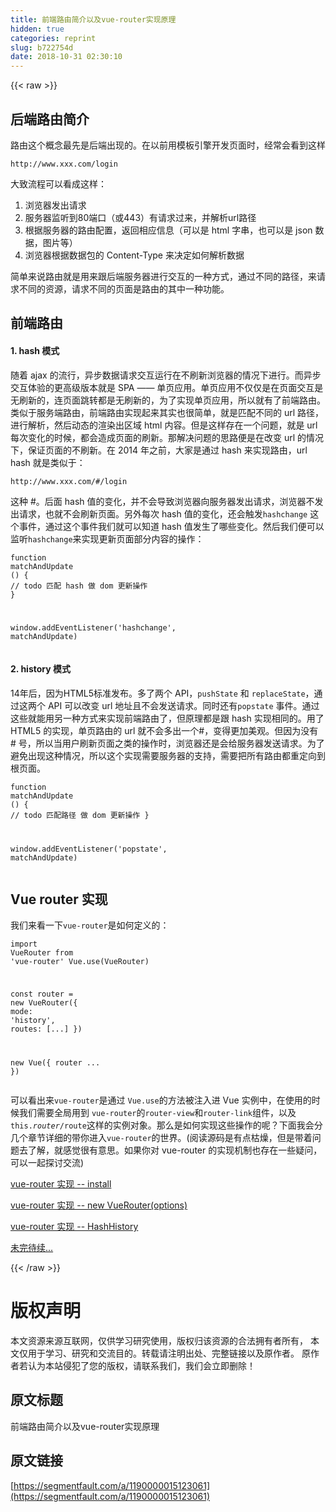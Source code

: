 ```yaml
---
title: 前端路由简介以及vue-router实现原理
hidden: true
categories: reprint
slug: b722754d
date: 2018-10-31 02:30:10
---
```


{{< raw >}}
<h2 id="articleHeader0">&#x540E;&#x7AEF;&#x8DEF;&#x7531;&#x7B80;&#x4ECB;</h2><p>&#x8DEF;&#x7531;&#x8FD9;&#x4E2A;&#x6982;&#x5FF5;&#x6700;&#x5148;&#x662F;&#x540E;&#x7AEF;&#x51FA;&#x73B0;&#x7684;&#x3002;&#x5728;&#x4EE5;&#x524D;&#x7528;&#x6A21;&#x677F;&#x5F15;&#x64CE;&#x5F00;&#x53D1;&#x9875;&#x9762;&#x65F6;&#xFF0C;&#x7ECF;&#x5E38;&#x4F1A;&#x770B;&#x5230;&#x8FD9;&#x6837;</p><div class="widget-codetool" style="display:none"><div class="widget-codetool--inner"><span class="selectCode code-tool" data-toggle="tooltip" data-placement="top" title="" data-original-title="&#x5168;&#x9009;"></span> <span type="button" class="copyCode code-tool" data-toggle="tooltip" data-placement="top" data-clipboard-text="http://www.xxx.com/login" title="" data-original-title="&#x590D;&#x5236;"></span> <span type="button" class="saveToNote code-tool" data-toggle="tooltip" data-placement="top" title="" data-original-title="&#x653E;&#x8FDB;&#x7B14;&#x8BB0;"></span></div></div><pre class="hljs dts"><code class="sh" style="word-break:break-word;white-space:initial"><span class="hljs-symbol">http:</span><span class="hljs-comment">//www.xxx.com/login</span></code></pre><p>&#x5927;&#x81F4;&#x6D41;&#x7A0B;&#x53EF;&#x4EE5;&#x770B;&#x6210;&#x8FD9;&#x6837;&#xFF1A;</p><ol><li>&#x6D4F;&#x89C8;&#x5668;&#x53D1;&#x51FA;&#x8BF7;&#x6C42;</li><li>&#x670D;&#x52A1;&#x5668;&#x76D1;&#x542C;&#x5230;80&#x7AEF;&#x53E3;&#xFF08;&#x6216;443&#xFF09;&#x6709;&#x8BF7;&#x6C42;&#x8FC7;&#x6765;&#xFF0C;&#x5E76;&#x89E3;&#x6790;url&#x8DEF;&#x5F84;</li><li>&#x6839;&#x636E;&#x670D;&#x52A1;&#x5668;&#x7684;&#x8DEF;&#x7531;&#x914D;&#x7F6E;&#xFF0C;&#x8FD4;&#x56DE;&#x76F8;&#x5E94;&#x4FE1;&#x606F;&#xFF08;&#x53EF;&#x4EE5;&#x662F; html &#x5B57;&#x4E32;&#xFF0C;&#x4E5F;&#x53EF;&#x4EE5;&#x662F; json &#x6570;&#x636E;&#xFF0C;&#x56FE;&#x7247;&#x7B49;&#xFF09;</li><li>&#x6D4F;&#x89C8;&#x5668;&#x6839;&#x636E;&#x6570;&#x636E;&#x5305;&#x7684; Content-Type &#x6765;&#x51B3;&#x5B9A;&#x5982;&#x4F55;&#x89E3;&#x6790;&#x6570;&#x636E;</li></ol><p>&#x7B80;&#x5355;&#x6765;&#x8BF4;&#x8DEF;&#x7531;&#x5C31;&#x662F;&#x7528;&#x6765;&#x8DDF;&#x540E;&#x7AEF;&#x670D;&#x52A1;&#x5668;&#x8FDB;&#x884C;&#x4EA4;&#x4E92;&#x7684;&#x4E00;&#x79CD;&#x65B9;&#x5F0F;&#xFF0C;&#x901A;&#x8FC7;&#x4E0D;&#x540C;&#x7684;&#x8DEF;&#x5F84;&#xFF0C;&#x6765;&#x8BF7;&#x6C42;&#x4E0D;&#x540C;&#x7684;&#x8D44;&#x6E90;&#xFF0C;&#x8BF7;&#x6C42;&#x4E0D;&#x540C;&#x7684;&#x9875;&#x9762;&#x662F;&#x8DEF;&#x7531;&#x7684;&#x5176;&#x4E2D;&#x4E00;&#x79CD;&#x529F;&#x80FD;&#x3002;</p><h2 id="articleHeader1">&#x524D;&#x7AEF;&#x8DEF;&#x7531;</h2><h4>1. hash &#x6A21;&#x5F0F;</h4><p>&#x968F;&#x7740; ajax &#x7684;&#x6D41;&#x884C;&#xFF0C;&#x5F02;&#x6B65;&#x6570;&#x636E;&#x8BF7;&#x6C42;&#x4EA4;&#x4E92;&#x8FD0;&#x884C;&#x5728;&#x4E0D;&#x5237;&#x65B0;&#x6D4F;&#x89C8;&#x5668;&#x7684;&#x60C5;&#x51B5;&#x4E0B;&#x8FDB;&#x884C;&#x3002;&#x800C;&#x5F02;&#x6B65;&#x4EA4;&#x4E92;&#x4F53;&#x9A8C;&#x7684;&#x66F4;&#x9AD8;&#x7EA7;&#x7248;&#x672C;&#x5C31;&#x662F; SPA &#x2014;&#x2014; &#x5355;&#x9875;&#x5E94;&#x7528;&#x3002;&#x5355;&#x9875;&#x5E94;&#x7528;&#x4E0D;&#x4EC5;&#x4EC5;&#x662F;&#x5728;&#x9875;&#x9762;&#x4EA4;&#x4E92;&#x662F;&#x65E0;&#x5237;&#x65B0;&#x7684;&#xFF0C;&#x8FDE;&#x9875;&#x9762;&#x8DF3;&#x8F6C;&#x90FD;&#x662F;&#x65E0;&#x5237;&#x65B0;&#x7684;&#xFF0C;&#x4E3A;&#x4E86;&#x5B9E;&#x73B0;&#x5355;&#x9875;&#x5E94;&#x7528;&#xFF0C;&#x6240;&#x4EE5;&#x5C31;&#x6709;&#x4E86;&#x524D;&#x7AEF;&#x8DEF;&#x7531;&#x3002;<br>&#x7C7B;&#x4F3C;&#x4E8E;&#x670D;&#x52A1;&#x7AEF;&#x8DEF;&#x7531;&#xFF0C;&#x524D;&#x7AEF;&#x8DEF;&#x7531;&#x5B9E;&#x73B0;&#x8D77;&#x6765;&#x5176;&#x5B9E;&#x4E5F;&#x5F88;&#x7B80;&#x5355;&#xFF0C;&#x5C31;&#x662F;&#x5339;&#x914D;&#x4E0D;&#x540C;&#x7684; url &#x8DEF;&#x5F84;&#xFF0C;&#x8FDB;&#x884C;&#x89E3;&#x6790;&#xFF0C;&#x7136;&#x540E;&#x52A8;&#x6001;&#x7684;&#x6E32;&#x67D3;&#x51FA;&#x533A;&#x57DF; html &#x5185;&#x5BB9;&#x3002;&#x4F46;&#x662F;&#x8FD9;&#x6837;&#x5B58;&#x5728;&#x4E00;&#x4E2A;&#x95EE;&#x9898;&#xFF0C;&#x5C31;&#x662F; url &#x6BCF;&#x6B21;&#x53D8;&#x5316;&#x7684;&#x65F6;&#x5019;&#xFF0C;&#x90FD;&#x4F1A;&#x9020;&#x6210;&#x9875;&#x9762;&#x7684;&#x5237;&#x65B0;&#x3002;&#x90A3;&#x89E3;&#x51B3;&#x95EE;&#x9898;&#x7684;&#x601D;&#x8DEF;&#x4FBF;&#x662F;&#x5728;&#x6539;&#x53D8; url &#x7684;&#x60C5;&#x51B5;&#x4E0B;&#xFF0C;&#x4FDD;&#x8BC1;&#x9875;&#x9762;&#x7684;&#x4E0D;&#x5237;&#x65B0;&#x3002;&#x5728; 2014 &#x5E74;&#x4E4B;&#x524D;&#xFF0C;&#x5927;&#x5BB6;&#x662F;&#x901A;&#x8FC7; hash &#x6765;&#x5B9E;&#x73B0;&#x8DEF;&#x7531;&#xFF0C;url hash &#x5C31;&#x662F;&#x7C7B;&#x4F3C;&#x4E8E;&#xFF1A;</p><div class="widget-codetool" style="display:none"><div class="widget-codetool--inner"><span class="selectCode code-tool" data-toggle="tooltip" data-placement="top" title="" data-original-title="&#x5168;&#x9009;"></span> <span type="button" class="copyCode code-tool" data-toggle="tooltip" data-placement="top" data-clipboard-text="http://www.xxx.com/#/login" title="" data-original-title="&#x590D;&#x5236;"></span> <span type="button" class="saveToNote code-tool" data-toggle="tooltip" data-placement="top" title="" data-original-title="&#x653E;&#x8FDB;&#x7B14;&#x8BB0;"></span></div></div><pre class="hljs avrasm"><code class="sh" style="word-break:break-word;white-space:initial"><span class="hljs-symbol">http:</span>//www.xxx.com/<span class="hljs-meta">#/login</span></code></pre><p>&#x8FD9;&#x79CD; #&#x3002;&#x540E;&#x9762; hash &#x503C;&#x7684;&#x53D8;&#x5316;&#xFF0C;&#x5E76;&#x4E0D;&#x4F1A;&#x5BFC;&#x81F4;&#x6D4F;&#x89C8;&#x5668;&#x5411;&#x670D;&#x52A1;&#x5668;&#x53D1;&#x51FA;&#x8BF7;&#x6C42;&#xFF0C;&#x6D4F;&#x89C8;&#x5668;&#x4E0D;&#x53D1;&#x51FA;&#x8BF7;&#x6C42;&#xFF0C;&#x4E5F;&#x5C31;&#x4E0D;&#x4F1A;&#x5237;&#x65B0;&#x9875;&#x9762;&#x3002;&#x53E6;&#x5916;&#x6BCF;&#x6B21; hash &#x503C;&#x7684;&#x53D8;&#x5316;&#xFF0C;&#x8FD8;&#x4F1A;&#x89E6;&#x53D1;<code>hashchange</code> &#x8FD9;&#x4E2A;&#x4E8B;&#x4EF6;&#xFF0C;&#x901A;&#x8FC7;&#x8FD9;&#x4E2A;&#x4E8B;&#x4EF6;&#x6211;&#x4EEC;&#x5C31;&#x53EF;&#x4EE5;&#x77E5;&#x9053; hash &#x503C;&#x53D1;&#x751F;&#x4E86;&#x54EA;&#x4E9B;&#x53D8;&#x5316;&#x3002;&#x7136;&#x540E;&#x6211;&#x4EEC;&#x4FBF;&#x53EF;&#x4EE5;&#x76D1;&#x542C;<code>hashchange</code>&#x6765;&#x5B9E;&#x73B0;&#x66F4;&#x65B0;&#x9875;&#x9762;&#x90E8;&#x5206;&#x5185;&#x5BB9;&#x7684;&#x64CD;&#x4F5C;&#xFF1A;</p><div class="widget-codetool" style="display:none"><div class="widget-codetool--inner"><span class="selectCode code-tool" data-toggle="tooltip" data-placement="top" title="" data-original-title="&#x5168;&#x9009;"></span> <span type="button" class="copyCode code-tool" data-toggle="tooltip" data-placement="top" data-clipboard-text="function matchAndUpdate () {
   // todo &#x5339;&#x914D; hash &#x505A; dom &#x66F4;&#x65B0;&#x64CD;&#x4F5C;
}

window.addEventListener(&apos;hashchange&apos;, matchAndUpdate)" title="" data-original-title="&#x590D;&#x5236;"></span> <span type="button" class="saveToNote code-tool" data-toggle="tooltip" data-placement="top" title="" data-original-title="&#x653E;&#x8FDB;&#x7B14;&#x8BB0;"></span></div></div><pre class="javascript hljs"><code class="js"><span class="hljs-function"><span class="hljs-keyword">function</span> <span class="hljs-title">matchAndUpdate</span> (<span class="hljs-params"></span>) </span>{
   <span class="hljs-comment">// todo &#x5339;&#x914D; hash &#x505A; dom &#x66F4;&#x65B0;&#x64CD;&#x4F5C;</span>
}

<span class="hljs-built_in">window</span>.addEventListener(<span class="hljs-string">&apos;hashchange&apos;</span>, matchAndUpdate)</code></pre><h4>2. history &#x6A21;&#x5F0F;</h4><p>14&#x5E74;&#x540E;&#xFF0C;&#x56E0;&#x4E3A;HTML5&#x6807;&#x51C6;&#x53D1;&#x5E03;&#x3002;&#x591A;&#x4E86;&#x4E24;&#x4E2A; API&#xFF0C;<code>pushState</code> &#x548C; <code>replaceState</code>&#xFF0C;&#x901A;&#x8FC7;&#x8FD9;&#x4E24;&#x4E2A; API &#x53EF;&#x4EE5;&#x6539;&#x53D8; url &#x5730;&#x5740;&#x4E14;&#x4E0D;&#x4F1A;&#x53D1;&#x9001;&#x8BF7;&#x6C42;&#x3002;&#x540C;&#x65F6;&#x8FD8;&#x6709;<code>popstate</code> &#x4E8B;&#x4EF6;&#x3002;&#x901A;&#x8FC7;&#x8FD9;&#x4E9B;&#x5C31;&#x80FD;&#x7528;&#x53E6;&#x4E00;&#x79CD;&#x65B9;&#x5F0F;&#x6765;&#x5B9E;&#x73B0;&#x524D;&#x7AEF;&#x8DEF;&#x7531;&#x4E86;&#xFF0C;&#x4F46;&#x539F;&#x7406;&#x90FD;&#x662F;&#x8DDF; hash &#x5B9E;&#x73B0;&#x76F8;&#x540C;&#x7684;&#x3002;&#x7528;&#x4E86; HTML5 &#x7684;&#x5B9E;&#x73B0;&#xFF0C;&#x5355;&#x9875;&#x8DEF;&#x7531;&#x7684; url &#x5C31;&#x4E0D;&#x4F1A;&#x591A;&#x51FA;&#x4E00;&#x4E2A;#&#xFF0C;&#x53D8;&#x5F97;&#x66F4;&#x52A0;&#x7F8E;&#x89C2;&#x3002;&#x4F46;&#x56E0;&#x4E3A;&#x6CA1;&#x6709; # &#x53F7;&#xFF0C;&#x6240;&#x4EE5;&#x5F53;&#x7528;&#x6237;&#x5237;&#x65B0;&#x9875;&#x9762;&#x4E4B;&#x7C7B;&#x7684;&#x64CD;&#x4F5C;&#x65F6;&#xFF0C;&#x6D4F;&#x89C8;&#x5668;&#x8FD8;&#x662F;&#x4F1A;&#x7ED9;&#x670D;&#x52A1;&#x5668;&#x53D1;&#x9001;&#x8BF7;&#x6C42;&#x3002;&#x4E3A;&#x4E86;&#x907F;&#x514D;&#x51FA;&#x73B0;&#x8FD9;&#x79CD;&#x60C5;&#x51B5;&#xFF0C;&#x6240;&#x4EE5;&#x8FD9;&#x4E2A;&#x5B9E;&#x73B0;&#x9700;&#x8981;&#x670D;&#x52A1;&#x5668;&#x7684;&#x652F;&#x6301;&#xFF0C;&#x9700;&#x8981;&#x628A;&#x6240;&#x6709;&#x8DEF;&#x7531;&#x90FD;&#x91CD;&#x5B9A;&#x5411;&#x5230;&#x6839;&#x9875;&#x9762;&#x3002;</p><div class="widget-codetool" style="display:none"><div class="widget-codetool--inner"><span class="selectCode code-tool" data-toggle="tooltip" data-placement="top" title="" data-original-title="&#x5168;&#x9009;"></span> <span type="button" class="copyCode code-tool" data-toggle="tooltip" data-placement="top" data-clipboard-text="function matchAndUpdate () {
   // todo &#x5339;&#x914D;&#x8DEF;&#x5F84; &#x505A; dom &#x66F4;&#x65B0;&#x64CD;&#x4F5C;
}

window.addEventListener(&apos;popstate&apos;, matchAndUpdate)" title="" data-original-title="&#x590D;&#x5236;"></span> <span type="button" class="saveToNote code-tool" data-toggle="tooltip" data-placement="top" title="" data-original-title="&#x653E;&#x8FDB;&#x7B14;&#x8BB0;"></span></div></div><pre class="javascript hljs"><code class="js"><span class="hljs-function"><span class="hljs-keyword">function</span> <span class="hljs-title">matchAndUpdate</span> (<span class="hljs-params"></span>) </span>{
   <span class="hljs-comment">// todo &#x5339;&#x914D;&#x8DEF;&#x5F84; &#x505A; dom &#x66F4;&#x65B0;&#x64CD;&#x4F5C;</span>
}

<span class="hljs-built_in">window</span>.addEventListener(<span class="hljs-string">&apos;popstate&apos;</span>, matchAndUpdate)</code></pre><h2 id="articleHeader2">Vue router &#x5B9E;&#x73B0;</h2><p>&#x6211;&#x4EEC;&#x6765;&#x770B;&#x4E00;&#x4E0B;<code>vue-router</code>&#x662F;&#x5982;&#x4F55;&#x5B9A;&#x4E49;&#x7684;&#xFF1A;</p><div class="widget-codetool" style="display:none"><div class="widget-codetool--inner"><span class="selectCode code-tool" data-toggle="tooltip" data-placement="top" title="" data-original-title="&#x5168;&#x9009;"></span> <span type="button" class="copyCode code-tool" data-toggle="tooltip" data-placement="top" data-clipboard-text="import VueRouter from &apos;vue-router&apos;
Vue.use(VueRouter)

const router = new VueRouter({
  mode: &apos;history&apos;,
  routes: [...]
})

new Vue({
  router
  ...
})" title="" data-original-title="&#x590D;&#x5236;"></span> <span type="button" class="saveToNote code-tool" data-toggle="tooltip" data-placement="top" title="" data-original-title="&#x653E;&#x8FDB;&#x7B14;&#x8BB0;"></span></div></div><pre class="javascript hljs"><code class="js"><span class="hljs-keyword">import</span> VueRouter <span class="hljs-keyword">from</span> <span class="hljs-string">&apos;vue-router&apos;</span>
Vue.use(VueRouter)

<span class="hljs-keyword">const</span> router = <span class="hljs-keyword">new</span> VueRouter({
  <span class="hljs-attr">mode</span>: <span class="hljs-string">&apos;history&apos;</span>,
  <span class="hljs-attr">routes</span>: [...]
})

<span class="hljs-keyword">new</span> Vue({
  router
  ...
})</code></pre><p>&#x53EF;&#x4EE5;&#x770B;&#x51FA;&#x6765;<code>vue-router</code>&#x662F;&#x901A;&#x8FC7; <code>Vue.use</code>&#x7684;&#x65B9;&#x6CD5;&#x88AB;&#x6CE8;&#x5165;&#x8FDB; Vue &#x5B9E;&#x4F8B;&#x4E2D;&#xFF0C;&#x5728;&#x4F7F;&#x7528;&#x7684;&#x65F6;&#x5019;&#x6211;&#x4EEC;&#x9700;&#x8981;&#x5168;&#x5C40;&#x7528;&#x5230; <code>vue-router</code>&#x7684;<code>router-view</code>&#x548C;<code>router-link</code>&#x7EC4;&#x4EF6;&#xFF0C;&#x4EE5;&#x53CA;<code>this.$router/$route</code>&#x8FD9;&#x6837;&#x7684;&#x5B9E;&#x4F8B;&#x5BF9;&#x8C61;&#x3002;&#x90A3;&#x4E48;&#x662F;&#x5982;&#x4F55;&#x5B9E;&#x73B0;&#x8FD9;&#x4E9B;&#x64CD;&#x4F5C;&#x7684;&#x5462;&#xFF1F;&#x4E0B;&#x9762;&#x6211;&#x4F1A;&#x5206;&#x51E0;&#x4E2A;&#x7AE0;&#x8282;&#x8BE6;&#x7EC6;&#x7684;&#x5E26;&#x4F60;&#x8FDB;&#x5165;<code>vue-router</code>&#x7684;&#x4E16;&#x754C;&#x3002;(&#x9605;&#x8BFB;&#x6E90;&#x7801;&#x662F;&#x6709;&#x70B9;&#x67AF;&#x71E5;&#xFF0C;&#x4F46;&#x662F;&#x5E26;&#x7740;&#x95EE;&#x9898;&#x53BB;&#x4E86;&#x89E3;&#xFF0C;&#x5C31;&#x611F;&#x89C9;&#x5F88;&#x6709;&#x610F;&#x601D;&#x3002;&#x5982;&#x679C;&#x4F60;&#x5BF9; vue-router &#x7684;&#x5B9E;&#x73B0;&#x673A;&#x5236;&#x4E5F;&#x5B58;&#x5728;&#x4E00;&#x4E9B;&#x7591;&#x95EE;&#xFF0C;&#x53EF;&#x4EE5;&#x4E00;&#x8D77;&#x63A2;&#x8BA8;&#x4EA4;&#x6D41;)</p><p><a href="https://github.com/muwoo/blogs/issues/23" rel="nofollow noreferrer" target="_blank">vue-router &#x5B9E;&#x73B0; -- install</a></p><p><a href="https://github.com/muwoo/blogs/issues/24" rel="nofollow noreferrer" target="_blank">vue-router &#x5B9E;&#x73B0; -- new VueRouter(options)</a></p><p><a href="https://github.com/muwoo/blogs/issues/25" rel="nofollow noreferrer" target="_blank">vue-router &#x5B9E;&#x73B0; -- HashHistory</a></p><p><a href="https://github.com/muwoo/blogs/issues" rel="nofollow noreferrer" target="_blank">&#x672A;&#x5B8C;&#x5F85;&#x7EED;...</a></p>
{{< /raw >}}

# 版权声明
本文资源来源互联网，仅供学习研究使用，版权归该资源的合法拥有者所有，
本文仅用于学习、研究和交流目的。转载请注明出处、完整链接以及原作者。
原作者若认为本站侵犯了您的版权，请联系我们，我们会立即删除！

## 原文标题
前端路由简介以及vue-router实现原理

## 原文链接
[https://segmentfault.com/a/1190000015123061](https://segmentfault.com/a/1190000015123061)

